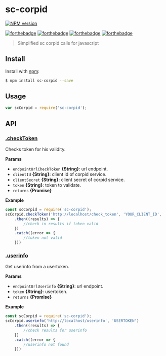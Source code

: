 # sc-corpid
[![NPM version](https://img.shields.io/npm/v/sc-corpid.svg?style=flat)](https://www.npmjs.com/package/sc-corpid)

[![forthebadge](https://forthebadge.com/images/badges/built-with-love.svg)](https://forthebadge.com)
[![forthebadge](https://forthebadge.com/images/badges/made-with-javascript.svg)](https://forthebadge.com)
[![forthebadge](https://forthebadge.com/images/badges/powered-by-water.svg)](https://forthebadge.com)
[![forthebadge](https://forthebadge.com/images/badges/certified-snoop-lion.svg)](https://forthebadge.com)


> Simplified sc corpid calls for javascript

## Install

Install with [npm](https://www.npmjs.com/):

```sh
$ npm install sc-corpid --save
```

## Usage

```js
var scCorpid = require('sc-corpid');
```

## API

### [.checkToken](index.js#L3)

Checks token for his validity.

**Params**

* `endpointUrlCheckToken` **{String}**: url endpoint.
* `clientId` **{String}**: client id of corpid service.
* `clientSecret` **{String}**: client secret of corpid service.
* `token` **{String}**: token to validate.
* `returns` **{Promise}**

**Example**

```js
const scCorpid = require('sc-corpid');
scCorpid.checkToken('http://localhost/check_token', 'YOUR_CLIENT_ID', 'YOUR_CLIENT_SECRET', 'TOKEN_TO_VALIDATE')
    .then((results) => {
        //check in results if token valid
    })
    .catch((error => {
        //token not valid
    }))
```

### [.userinfo](index.js#L19)

Get userinfo from a usertoken.

**Params**

* `endpointUrlUserinfo` **{String}**: url endpoint.
* `token` **{String}**: usertoken.
* `returns` **{Promise}**

**Example**

```js
const scCorpid = require('sc-corpid');
scCorpid.userinfo('http://localhost/userinfo', 'USERTOKEN')
    .then((results) => {
        //check results for userinfo
    })
    .catch((error => {
        //userinfo not found
    }))
```